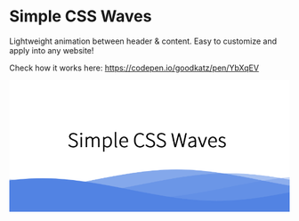 # Simple CSS Waves

Lightweight animation between header & content. Easy to customize and apply into any website!

Check how it works here: https://codepen.io/goodkatz/pen/YbXqEV

![My image](https://github.com/Goodkatz/simple-css-waves/blob/master/img/simplecss.png)
